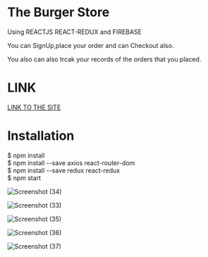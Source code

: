 


# The Burger Store

 Using REACTJS REACT-REDUX and FIREBASE <br/>
 
 You can SignUp,place your order and can Checkout also.<br/>
 
 You also can also trcak your records of the orders that you placed.

# LINK


[LINK TO THE SITE](https://react-my-burger-a72a0.web.app/)


# Installation
  
$ npm install <br />
$ npm install --save axios react-router-dom <br />
$ npm install --save redux react-redux <br />
$ npm start <br />

![Screenshot (34)](https://user-images.githubusercontent.com/79687388/120475732-5e201080-c3c7-11eb-8321-bb70926f0972.png)

![Screenshot (33)](https://user-images.githubusercontent.com/79687388/120475755-637d5b00-c3c7-11eb-8bfd-0ecc9e7993db.png)

![Screenshot (35)](https://user-images.githubusercontent.com/79687388/120475774-69733c00-c3c7-11eb-9cf4-41163af75cfa.png)

![Screenshot (36)](https://user-images.githubusercontent.com/79687388/120475789-6f691d00-c3c7-11eb-8767-a06ec168fa58.png)

![Screenshot (37)](https://user-images.githubusercontent.com/79687388/120475811-75f79480-c3c7-11eb-93dc-02c9e78afa8d.png)
